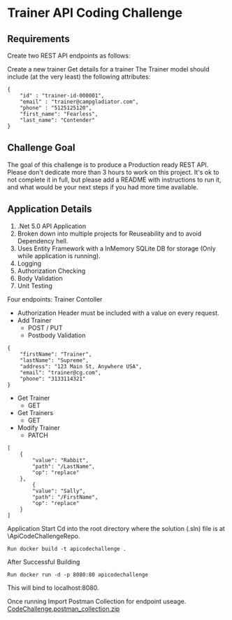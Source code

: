 # **Trainer API Coding Challenge**

## **Requirements**

Create two REST API endpoints as follows:

Create a new trainer
Get details for a trainer
The Trainer model should include (at the very least) the following attributes:
```
{
    "id" : "trainer-id-000001",
    "email" : "trainer@campgladiator.com",
    "phone" : "5125125120",
    "first_name": "Fearless",
    "last_name": "Contender"
}
```

## Challenge Goal

The goal of this challenge is to produce a Production ready REST API. Please don't dedicate more than 3 hours to work on this project. It's ok to not complete it in full, but please add a README with instructions to run it, and what would be your next steps if you had more time available.

## Application Details

1. .Net 5.0 API Application
2. Broken down into multiple projects for Reuseability and to avoid Dependency hell.
3. Uses Entity Framework with a InMemory SQLite DB for storage (Only while application is running).
4. Logging
5. Authorization Checking
6. Body Validation
7. Unit Testing

Four endpoints:
Trainer Contoller
- Authorization Header must be included with a value on every request.
- Add Trainer
  - POST / PUT
  - Postbody Validation
```
{
    "firstName": "Trainer",
    "lastName": "Supreme",
    "address": "123 Main St, Anywhere USA",
    "email": "trainer@cg.com",
    "phone": "3133114321"
}
```
- Get Trainer
  - GET
- Get Trainers
  - GET
- Modify Trainer
  - PATCH
```
[
    {
        "value": "Rabbit",
        "path": "/LastName",
        "op": "replace"
    },
        {
        "value": "Sally",
        "path": "/FirstName",
        "op": "replace"
    }
]
```

Application Start
Cd into the root directory where the solution (.sln) file is at \ApiCodeChallengeRepo.

``` Run docker build -t apicodechallenge . ```

After Successful Building

``` Run docker run -d -p 8080:80 apicodechallenge ```

This will bind to localhost:8080.

Once running Import Postman Collection for endpoint useage.
[CodeChallenge.postman_collection.zip](https://github.com/Biosafety/CGChallenege/files/6987203/CodeChallenge.postman_collection.zip)


